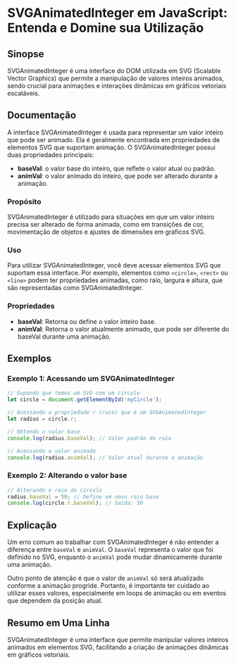 <!--
Meta Description: # SVGAnimatedInteger em JavaScript: Entenda e Domine sua Utilização ## Sinopse SVGAnimatedInteger é uma interface do DOM utilizada em SVG (Scalable Ve...
Meta Keywords: que, valor, svganimatedinteger, baseval, svg
-->

# SVGAnimatedInteger em JavaScript: Entenda e Domine sua Utilização

## Sinopse
SVGAnimatedInteger é uma interface do DOM utilizada em SVG (Scalable Vector Graphics) que permite a manipulação de valores inteiros animados, sendo crucial para animações e interações dinâmicas em gráficos vetoriais escaláveis.

## Documentação
A interface SVGAnimatedInteger é usada para representar um valor inteiro que pode ser animado. Ela é geralmente encontrada em propriedades de elementos SVG que suportam animação. O SVGAnimatedInteger possui duas propriedades principais:

- **baseVal**: o valor base do inteiro, que reflete o valor atual ou padrão.
- **animVal**: o valor animado do inteiro, que pode ser alterado durante a animação.

### Propósito
SVGAnimatedInteger é utilizado para situações em que um valor inteiro precisa ser alterado de forma animada, como em transições de cor, movimentação de objetos e ajustes de dimensões em gráficos SVG.

### Uso
Para utilizar SVGAnimatedInteger, você deve acessar elementos SVG que suportam essa interface. Por exemplo, elementos como `<circle>`, `<rect>` ou `<line>` podem ter propriedades animadas, como raio, largura e altura, que são representadas como SVGAnimatedInteger.

### Propriedades
- **baseVal**: Retorna ou define o valor inteiro base.
- **animVal**: Retorna o valor atualmente animado, que pode ser diferente do baseVal durante uma animação.

## Exemplos

### Exemplo 1: Acessando um SVGAnimatedInteger
```javascript
// Supondo que temos um SVG com um círculo
let circle = document.getElementById('myCircle');

// Acessando a propriedade r (raio) que é um SVGAnimatedInteger
let radius = circle.r;

// Obtendo o valor base
console.log(radius.baseVal); // Valor padrão do raio

// Acessando o valor animado
console.log(radius.animVal); // Valor atual durante a animação
```

### Exemplo 2: Alterando o valor base
```javascript
// Alterando o raio do círculo
radius.baseVal = 50; // Define um novo raio base
console.log(circle.r.baseVal); // Saída: 50
```

## Explicação
Um erro comum ao trabalhar com SVGAnimatedInteger é não entender a diferença entre `baseVal` e `animVal`. O `baseVal` representa o valor que foi definido no SVG, enquanto o `animVal` pode mudar dinamicamente durante uma animação. 

Outro ponto de atenção é que o valor de `animVal` só será atualizado conforme a animação progride. Portanto, é importante ter cuidado ao utilizar esses valores, especialmente em loops de animação ou em eventos que dependem da posição atual.

## Resumo em Uma Linha
SVGAnimatedInteger é uma interface que permite manipular valores inteiros animados em elementos SVG, facilitando a criação de animações dinâmicas em gráficos vetoriais.